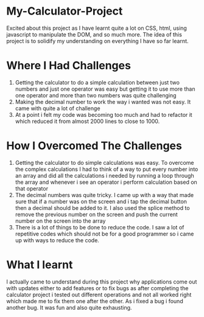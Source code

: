 # My-Calculator-Project

Excited about this project as I have learnt quite a lot on CSS, html, using javascript to manipulate the DOM, and so much more.
The idea of this project is to solidify my understanding on everything I have so far learnt.

# Where I Had Challenges

1. Getting the calculator to do a simple calculation between just two numbers and just one operator was easy but getting it to use more than one operator and more than two numbers was quite challenging
2. Making the decimal number to work the way i wanted was not easy. It came with quite a lot of challenge
3. At a point i felt my code was becoming too much and had to refactor it which reduced it from almost 2000 lines to close to 1000.

# How I Overcomed The Challenges

1. Getting the calculator to do simple calculations was easy. To overcome the complex calculations I had to think of a way to put every number into an array and did all the calculations i needed by running a loop through the array and whenever i see an operator i perform calculation based on that operator
2. The decimal numbers was quite tricky. I came up with a way that made sure that if a number was on the screen and i tap the decimal button then a decimal should be added to it. I also used the splice method to remove the previous number on the screen and push the current number on the screen into the array
3. There is a lot of things to be done to reduce the code. I saw a lot of repetitive codes which should not be for a good programmer so i came up with ways to reduce the code.

# What I learnt

I actually came to understand during this project why applications come out with updates either to add features or to fix bugs as after completing the calculator project i tested out different operations and not all worked right which made me to fix them one after the other. As i fixed a bug i found another bug. It was fun and also quite exhausting.
